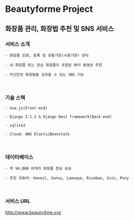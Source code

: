 # Beautyforme Project

화장품 관리, 화장법 추천 및 SNS 서비스
-

### 서비스 소개

```
- 화장품 조회, 등록 및 유통기한(사용기한) 관리

- 내 화장품 또는 관심 화장품이 포함된 뷰티 동영상 추천

- 자신만의 화장법을 공유할 수 있는 SNS 기능
```
<br>

### 기술 스택

```
- Vue.js(Front-end)

- Django 2.1.1 & Django Rest framework(Back-end)

- sqlite3

- Cloud: AWS ElasticBeanstalk
```
<br>

### 데이터베이스

```
- 약 94,000 여개의 화장품 정보 보유

- 추천 유튜버: Haneul, Sunny, Lamuque, Risabae, Ssin, Pony
```
<br>

### 서비스 URL

http://www.beauty4me.xyz
